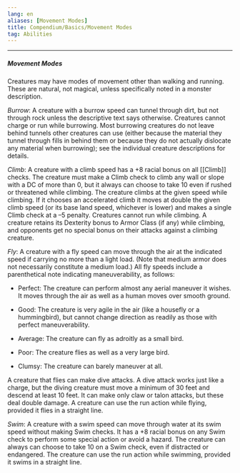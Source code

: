 ```yaml
---
lang: en
aliases: [Movement Modes]
title: Compendium/Basics/Movement Modes
tag: Abilities
---
```


---
##### Movement Modes

Creatures may have modes of movement other than walking and running. These are natural, not magical, unless specifically noted in a monster description.

_Burrow_: A creature with a burrow speed can tunnel through dirt, but not through rock unless the descriptive text says otherwise. Creatures cannot charge or run while burrowing. Most burrowing creatures do not leave behind tunnels other creatures can use (either because the material they tunnel through fills in behind them or because they do not actually dislocate any material when burrowing); see the individual creature descriptions for details.

_Climb_: A creature with a climb speed has a +8 racial bonus on all [[Climb]] checks. The creature must make a Climb check to climb any wall or slope with a DC of more than 0, but it always can choose to take 10 even if rushed or threatened while climbing. The creature climbs at the given speed while climbing. If it chooses an accelerated climb it moves at double the given climb speed (or its base land speed, whichever is lower) and makes a single Climb check at a –5 penalty. Creatures cannot run while climbing. A creature retains its Dexterity bonus to Armor Class (if any) while climbing, and opponents get no special bonus on their attacks against a climbing creature.

_Fly_: A creature with a fly speed can move through the air at the indicated speed if carrying no more than a light load. (Note that medium armor does not necessarily constitute a medium load.) All fly speeds include a parenthetical note indicating maneuverability, as follows:

- Perfect: The creature can perform almost any aerial maneuver it wishes. It moves through the air as well as a human moves over smooth ground.
    
- Good: The creature is very agile in the air (like a housefly or a hummingbird), but cannot change direction as readily as those with perfect maneuverability.
    
- Average: The creature can fly as adroitly as a small bird.
    
- Poor: The creature flies as well as a very large bird.
    
- Clumsy: The creature can barely maneuver at all.
    

A creature that flies can make dive attacks. A dive attack works just like a charge, but the diving creature must move a minimum of 30 feet and descend at least 10 feet. It can make only claw or talon attacks, but these deal double damage. A creature can use the run action while flying, provided it flies in a straight line.

_Swim_: A creature with a swim speed can move through water at its swim speed without making Swim checks. It has a +8 racial bonus on any Swim check to perform some special action or avoid a hazard. The creature can always can choose to take 10 on a Swim check, even if distracted or endangered. The creature can use the run action while swimming, provided it swims in a straight line.


<br><br>
---

